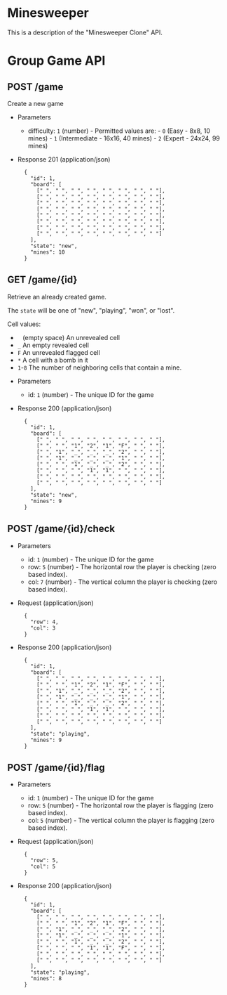 # Minesweeper

This is a description of the "Minesweeper Clone" API.

# Group Game API

## POST /game

Create a new game

+ Parameters
  + difficulty: `1` (number) - Permitted values are:
        - `0` (Easy - 8x8, 10 mines)
        - `1` (Intermediate - 16x16, 40 mines)
        - `2` (Expert - 24x24, 99 mines)

+ Response 201 (application/json)

        {
          "id": 1,
          "board": [
            [" ", " ", " ", " ", " ", " ", " ", " "],
            [" ", " ", " ", " ", " ", " ", " ", " "],
            [" ", " ", " ", " ", " ", " ", " ", " "],
            [" ", " ", " ", " ", " ", " ", " ", " "],
            [" ", " ", " ", " ", " ", " ", " ", " "],
            [" ", " ", " ", " ", " ", " ", " ", " "],
            [" ", " ", " ", " ", " ", " ", " ", " "],
            [" ", " ", " ", " ", " ", " ", " ", " "]
          ],
          "state": "new",
          "mines": 10
        }

## GET /game/{id}

Retrieve an already created game.

The `state` will be one of "new", "playing", "won", or "lost".

Cell values:

- ` ` (empty space) An unrevealed cell
- `_` An empty revealed cell
- `F` An unrevealed flagged cell
- `*` A cell with a bomb in it
- `1`-`8` The number of neighboring cells that contain a mine.

+ Parameters
  + id: `1` (number) - The unique ID for the game

+ Response 200 (application/json)

        {
          "id": 1,
          "board": [
            [" ", " ", " ", " ", " ", " ", " ", " "],
            [" ", " ", "1", "2", "1", "F", " ", " "],
            [" ", "1", "_", "_", "_", "2", " ", " "],
            [" ", "1", "_", "_", "_", "1", " ", " "],
            [" ", " ", "1", "_", "_", "2", " ", " "],
            [" ", " ", " ", "1", "1", " ", " ", " "],
            [" ", " ", " ", " ", " ", " ", " ", " "],
            [" ", " ", " ", " ", " ", " ", " ", " "]
          ],
          "state": "new",
          "mines": 9
        }

## POST /game/{id}/check

+ Parameters
  + id: `1` (number) - The unique ID for the game
  + row: `5` (number) - The horizontal row the player is checking (zero based index).
  + col: `7` (number) - The vertical column the player is checking (zero based index).

+ Request (application/json)

        {
          "row": 4,
          "col": 3
        }

+ Response 200 (application/json)

        {
          "id": 1,
          "board": [
            [" ", " ", " ", " ", " ", " ", " ", " "],
            [" ", " ", "1", "2", "1", "F", " ", " "],
            [" ", "1", "_", "_", "_", "2", " ", " "],
            [" ", "1", "_", "_", "_", "1", " ", " "],
            [" ", " ", "1", "_", "_", "2", " ", " "],
            [" ", " ", " ", "1", "1", " ", " ", " "],
            [" ", " ", " ", " ", " ", " ", " ", " "],
            [" ", " ", " ", " ", " ", " ", " ", " "]
          ],
          "state": "playing",
          "mines": 9
        }

## POST /game/{id}/flag

+ Parameters
  + id: `1` (number) - The unique ID for the game
  + row: `5` (number) - The horizontal row the player is flagging (zero based index).
  + col: `5` (number) - The vertical column the player is flagging (zero based index).

+ Request (application/json)

        {
          "row": 5,
          "col": 5
        }

+ Response 200 (application/json)

        {
          "id": 1,
          "board": [
            [" ", " ", " ", " ", " ", " ", " ", " "],
            [" ", " ", "1", "2", "1", "F", " ", " "],
            [" ", "1", "_", "_", "_", "2", " ", " "],
            [" ", "1", "_", "_", "_", "1", " ", " "],
            [" ", " ", "1", "_", "_", "2", " ", " "],
            [" ", " ", " ", "1", "1", "F", " ", " "],
            [" ", " ", " ", " ", " ", " ", " ", " "],
            [" ", " ", " ", " ", " ", " ", " ", " "]
          ],
          "state": "playing",
          "mines": 8
        }
